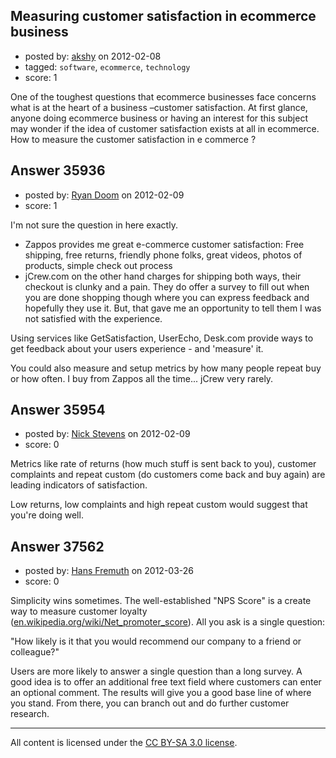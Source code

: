 ## Measuring customer satisfaction in ecommerce business

- posted by: [akshy](https://stackexchange.com/users/-1/16276-akshy) on 2012-02-08
- tagged: `software`, `ecommerce`, `technology`
- score: 1

One of the toughest questions that ecommerce businesses face concerns what is at the heart of a business –customer satisfaction. At first glance, anyone doing ecommerce business or having an interest for this subject may wonder if the idea of customer satisfaction exists at all in ecommerce. 
How to measure the customer satisfaction in e commerce ?


## Answer 35936

- posted by: [Ryan Doom](https://stackexchange.com/users/-1/5655-ryan-doom) on 2012-02-09
- score: 1

I'm not sure the question in here exactly.

 - Zappos provides me great e-commerce customer satisfaction: Free shipping, free returns, friendly phone folks, great videos, photos of products, simple check out process
 - jCrew.com on the other hand charges for shipping both ways, their checkout is clunky and a pain. They do offer a survey to fill out when you are done shopping though where you can express feedback and hopefully they use it.  But, that gave me an opportunity to tell them I was not satisfied with the experience.  

Using services like GetSatisfaction, UserEcho, Desk.com provide ways to get feedback about your users experience - and 'measure' it.

You could also measure and setup metrics by how many people repeat buy or how often. I buy from Zappos all the time... jCrew very rarely. 


## Answer 35954

- posted by: [Nick Stevens](https://stackexchange.com/users/-1/15902-nick-stevens) on 2012-02-09
- score: 0

Metrics like rate of returns (how much stuff is sent back to you), customer complaints and repeat custom (do customers come back and buy again) are leading indicators of satisfaction.

Low returns, low complaints and high repeat custom would suggest that you're doing well.


## Answer 37562

- posted by: [Hans Fremuth](https://stackexchange.com/users/-1/17050-hans-fremuth) on 2012-03-26
- score: 0

<p>Simplicity wins sometimes. The well-established "NPS Score" is a create way to measure customer loyalty (<a href="http://en.wikipedia.org/wiki/Net_promoter_score" rel="nofollow">en.wikipedia.org/wiki/Net_promoter_score</a>). All you ask is a single question: </p>

<p>"How likely is it that you would recommend our company to a friend or colleague?"</p>

<p>Users are more likely to answer a single question than a long survey. A good idea is to offer an additional free text field where customers can enter an optional comment. The results will give you a good base line of where you stand. From there, you can branch out and do further customer research.</p>




---

All content is licensed under the [CC BY-SA 3.0 license](https://creativecommons.org/licenses/by-sa/3.0/).
